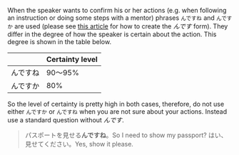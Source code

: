 When the speaker wants to confirm his or her actions (e.g. when following an instruction or doing some steps with a mentor) phrases `んですね` and `んですか` are used (please see [this article](34) for how to create the *んです* form). They differ in the degree of how the speaker is certain about the action. This degree is shown in the table below.

||Certainty level|
|-|-|
|んですね|90～95%|
|んですか|80%|

So the level of certainty is pretty high in both cases, therefore, do not use either `んですか` or `んですね` when you are not sure about your actions. Instead use a standard question without *んです*.

>パスポートを見せる**んですね**。So I need to show my passport?
>はい、見せてください。Yes, show it please.